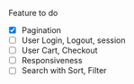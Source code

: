 Feature to do

* [X] Pagination
* [ ] User Login, Logout, session
* [ ] User Cart, Checkout
* [ ] Responsiveness
* [ ] Search with Sort, Filter
